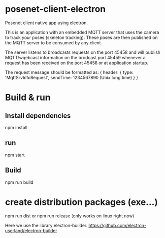 # posenet-client-electron

Posenet client native app using electron.

This is an application with an embedded MQTT server that uses the camera to track your poses (skeleton tracking).
These poses are then published on the MQTT server to be consumed by any client.

The server listens to broadcasts requests on the port 45458 and will publish MQTT/wqebcast information on the brodcast port 45459 whenever a request has been received on the port 45458 or at application startup.

The request message should be formatted as:
{
 header: {
     type: 'MqttSrvInfoRequest',
     sendTime: 1234567890 (Unix long time)
 }
}

# Build & run

## Install dependencies
npm install

## run
npm start

## Build
npm run build

# create distribution packages (exe...)
npm run dist
or 
npm run release (only works on linux right now)

Here we use the library electron-builder.
https://github.com/electron-userland/electron-builder
